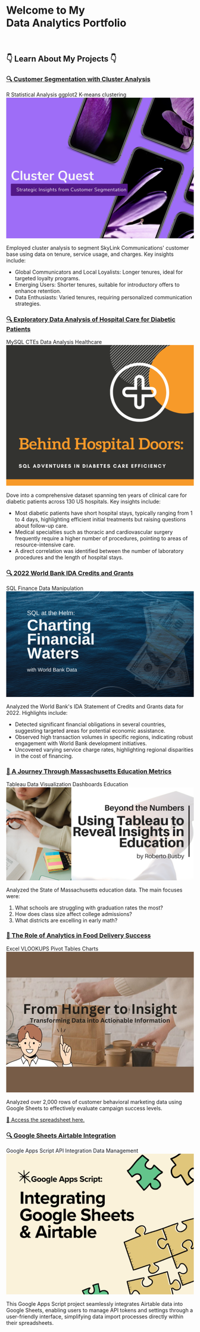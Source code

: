 <div class="index-header-container">
    <h1>Welcome to My <br> Data Analytics Portfolio</h1>  
    <br>
    <h2>👇 Learn About My Projects 👇</h2>
</div>

<!-- Project 5: R Clusters-->
<div class="project-card" id="r-clusters">
    <h3><a href="/projects/customer_cluster">🔍 Customer Segmentation with Cluster Analysis</a></h3>
    <div class="project-skills-container">
        <span class="project-skills-label"></span>
        <div class="project-skills">
            <span class="project-skill-tag">R</span>
            <span class="project-skill-tag">Statistical Analysis</span>
            <span class="project-skill-tag">ggplot2</span> 
            <span class="project-skill-tag">K-means clustering</span>
        </div>
    </div>
    <a href="/projects/customer_cluster" target="_blank">
        <img src="images/cluster/cluster.png?raw=true" alt="Project Image"/>
    </a>
    <p>Employed cluster analysis to segment SkyLink Communications' customer base using data on tenure, service usage, and charges. Key insights include:</p>
    <ul>
      <li>Global Communicators and Local Loyalists: Longer tenures, ideal for targeted loyalty programs.</li>
      <li>Emerging Users: Shorter tenures, suitable for introductory offers to enhance retention.</li>
      <li>Data Enthusiasts: Varied tenures, requiring personalized communication strategies.</li>
    </ul>
</div>


<!-- Project 4: SQL Healthcare-->
<div class="project-card" id="sql-healthcare">
    <h3><a href="/projects/healthcare">🔍 Exploratory Data Analysis of Hospital Care for Diabetic Patients</a></h3>
    <div class="project-skills-container">
        <span class="project-skills-label"></span>
        <div class="project-skills">
            <span class="project-skill-tag">MySQL</span>
            <span class="project-skill-tag">CTEs</span>
            <span class="project-skill-tag">Data Analysis</span> 
            <span class="project-skill-tag">Healthcare</span>
        </div>
    </div>
    <a href="/projects/healthcare">
        <img src="images/SQL_health/SQL_health.png?raw=true" alt="Project Image"/>
    </a>
    <p>Dove into a comprehensive dataset spanning ten years of clinical care for diabetic patients across 130 US hospitals. Key insights include:</p>
    <ul>
        <li>Most diabetic patients have short hospital stays, typically ranging from 1 to 4 days, highlighting efficient initial treatments but raising questions about follow-up care.</li>
        <li>Medical specialties such as thoracic and cardiovascular surgery frequently require a higher number of procedures, pointing to areas of resource-intensive care.</li>
        <li>A direct correlation was identified between the number of laboratory procedures and the length of hospital stays.</li>
    </ul>
</div>

<!-- Project 3: SQL Finance -->
<div class="project-card" id="sql-finance">
    <h3><a href="/projects/bank">🔍 2022 World Bank IDA Credits and Grants</a></h3>
    <div class="project-skills-container">
        <span class="project-skills-label"></span>
        <div class="project-skills">
            <span class="project-skill-tag">SQL</span>
            <span class="project-skill-tag">Finance</span>
            <span class="project-skill-tag">Data Manipulation</span> 
        </div>
    </div>
    <a href="/projects/bank">
        <img src="images/SQL_Bank/SQLproject1.png?raw=true" alt="Project Image"/>
    </a>
    <p>Analyzed the World Bank's IDA Statement of Credits and Grants data for 2022. Highlights include:</p>
    <ul>
        <li>Detected significant financial obligations in several countries, suggesting targeted areas for potential economic assistance.</li>
        <li>Observed high transaction volumes in specific regions, indicating robust engagement with World Bank development initiatives.</li>
        <li>Uncovered varying service charge rates, highlighting regional disparities in the cost of financing.</li>
    </ul>
</div>

<!-- Project 2: Tableau Education -->
<div class="project-card" id="tableau-education">
    <h3><a href="https://www.linkedin.com/pulse/tableau-journey-through-massachusetts-education-metrics-roberto-busby-njjrc/" target="_blank">🔗 A Journey Through Massachusetts Education Metrics</a></h3>
    <div class="project-skills-container">
        <span class="project-skills-label"></span>
        <div class="project-skills">
            <span class="project-skill-tag">Tableau</span>
            <span class="project-skill-tag">Data Visualization</span>
            <span class="project-skill-tag">Dashboards</span>
            <span class="project-skill-tag">Education</span> 
        </div>
    </div>
    <a href="https://www.linkedin.com/pulse/tableau-journey-through-massachusetts-education-metrics-roberto-busby-njjrc/" target="_blank">
        <img src="images/tableau/tableau-education.png?raw=true" alt="Project Image"/>
    </a>
    <p>Analyzed the State of Massachusetts education data. The main focuses were:</p>
    <ol>
        <li>What schools are struggling with graduation rates the most?</li>
        <li>How does class size affect college admissions?</li>
        <li>What districts are excelling in early math?</li>
    </ol>
</div>

<!-- Project 1: Excel Food Delivery -->
<div class="project-card" id="excel">
    <h3><a href="https://www.linkedin.com/pulse/role-analytics-food-delivery-success-roberto-busby-foasc/" target="_blank">🔗 The Role of Analytics in Food Delivery Success 
    </a></h3>
    <div class="project-skills-container">
        <span class="project-skills-label"></span>
        <div class="project-skills">
            <span class="project-skill-tag">Excel</span>
            <span class="project-skill-tag">VLOOKUPS</span>
            <span class="project-skill-tag">Pivot Tables</span>
            <span class="project-skill-tag">Charts</span> 
        </div>
    </div>
    <a href="https://www.linkedin.com/pulse/role-analytics-food-delivery-success-roberto-busby-foasc/" target="_blank">
        <img src="images/excel/excel.JPG?raw=true" alt="Project Image"/>
    </a>
    <p>Analyzed over 2,000 rows of customer behavioral marketing data using Google Sheets to effectively evaluate campaign success levels.</p>
    <a href="https://docs.google.com/spreadsheets/d/1JZlQOhyvpybO4J6utH-7Abzs9c-5UR9QUvtl8yphjms/edit?usp=sharing">🔗 Access the spreadsheet here.</a>
</div>

<!-- Project 0: Google Apps Scripts -->
<div class="project-card" id="gas">
    <h3><a href="projects/GAS/README_GAS">🔍 Google Sheets Airtable Integration</a></h3>
    <div class="project-skills-container">
        <span class="project-skills-label"></span>
        <div class="project-skills">
            <span class="project-skill-tag">Google Apps Script</span>
            <span class="project-skill-tag">API Integration</span>
            <span class="project-skill-tag">Data Management</span>
        </div>
    </div>
    <a href="projects/GAS/README_GAS">
        <img src="images/GoogleAppsScripts/GoogleAppsScripts.png?raw=true" alt="Project Image"/>
    </a>
    <p>This Google Apps Script project seamlessly integrates Airtable data into Google Sheets, enabling users to manage API tokens and settings through a user-friendly interface, simplifying data import processes directly within their spreadsheets.</p>
</div>
